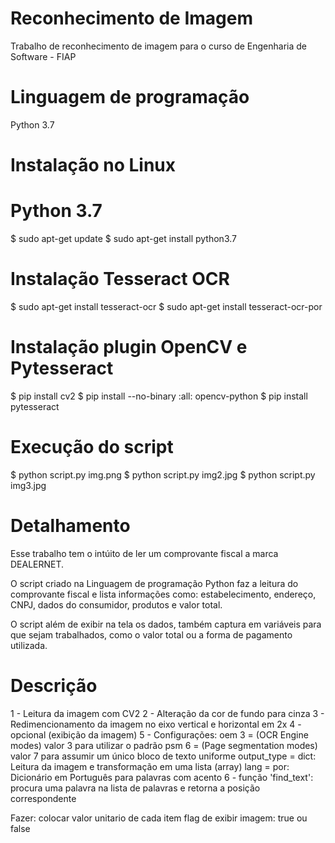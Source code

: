 # Reconhecimento de Imagem
Trabalho de reconhecimento de imagem para o curso de Engenharia de Software - FIAP

# Linguagem de programação
Python 3.7

# Instalação no Linux

# Python 3.7
$ sudo apt-get update
$ sudo apt-get install python3.7

# Instalação Tesseract OCR
$ sudo apt-get install tesseract-ocr
$ sudo apt-get install tesseract-ocr-por

# Instalação plugin OpenCV e Pytesseract
$ pip install cv2
$ pip install --no-binary :all: opencv-python
$ pip install pytesseract

# Execução do script
$ python script.py img.png
$ python script.py img2.jpg
$ python script.py img3.jpg


# Detalhamento
Esse trabalho tem o intúito de ler um comprovante fiscal a marca DEALERNET.

O script criado na Linguagem de programação Python faz a leitura do comprovante
fiscal e lista informações como: estabelecimento, endereço, CNPJ, dados do
consumidor, produtos e valor total.

O script além de exibir na tela os dados, também captura em variáveis para que
sejam trabalhados, como o valor total ou a forma de pagamento utilizada.

# Descrição
1 - Leitura da imagem com CV2
2 - Alteração da cor de fundo para cinza
3 - Redimencionamento da imagem no eixo vertical e horizontal em 2x
4 - opcional (exibição da imagem)
5 - Configurações:
  oem 3 = (OCR Engine modes) valor 3 para utilizar o padrão
  psm 6 = (Page segmentation modes) valor 7 para assumir um único bloco de texto uniforme
  output_type = dict: Leitura da imagem e transformação em uma lista (array)
  lang = por: Dicionário em Português para palavras com acento
6 - função 'find_text': procura uma palavra na lista de palavras e retorna a posição correspondente


Fazer:
  colocar valor unitario de cada item
  flag de exibir imagem: true ou false
